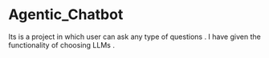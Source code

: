 # Agentic_Chatbot
Its is a project in which user can ask any type of questions . I have given the functionality of choosing LLMs . 
